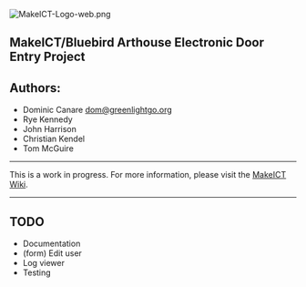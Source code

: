 ![MakeICT-Logo-web.png](https://bitbucket.org/repo/BMjob4/images/2744186893-MakeICT-Logo-web.png)
## MakeICT/Bluebird Arthouse Electronic Door Entry Project

## Authors:
* Dominic Canare <dom@greenlightgo.org>
* Rye Kennedy
* John Harrison
* Christian Kendel
* Tom McGuire

* * *

This is a work in progress. For more information, please visit the [MakeICT Wiki](http://makeict.org/wiki/index.php/Electronic_Door_Entry).

* * *

## TODO
* Documentation
* (form) Edit user
* Log viewer
* Testing